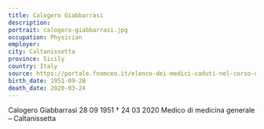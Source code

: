 ```yaml
---
title: Calogero Giabbarrasi
description: 
portrait: calogero-giabbarrasi.jpg
occupation: Physician
employer: 
city: Caltanissetta
province: Sicily
country: Italy 
source: https://portale.fnomceo.it/elenco-dei-medici-caduti-nel-corso-dellepidemia-di-covid-19/, https://www.ilfattonisseno.it/wp-content/uploads/2020/03/Screenshot_20200325_121648.jpg
birth_date: 1951-09-28
death_date: 2020-03-24
---
```


Calogero Giabbarrasi 28 09 1951 † 24 03 2020
Medico di medicina generale – Caltanissetta